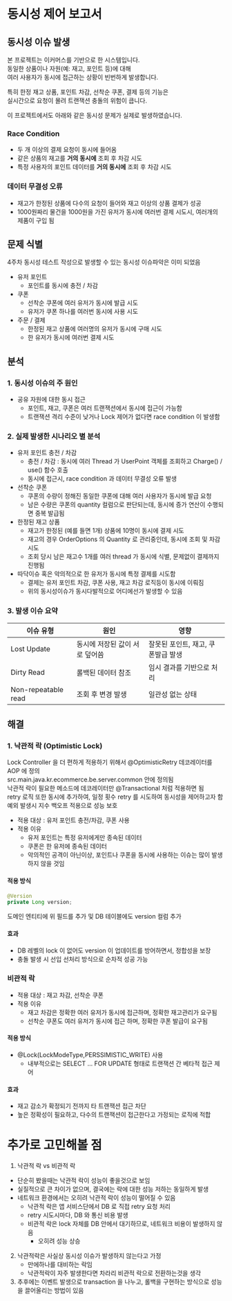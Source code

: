 # 동시성 제어 보고서

## 동시성 이슈 발생
본 프로젝트는 이커머스를 기반으로 한 시스템입니다.  
동일한 상품이나 자원(예: 재고, 포인트 등)에 대해  
여러 사용자가 동시에 접근하는 상황이 빈번하게 발생합니다.

특히 한정 재고 상품, 포인트 차감, 선착순 쿠폰, 결제 등의 기능은  
실시간으로 요청이 몰려 트랜잭션 충돌의 위험이 큽니다.

이 프로젝트에서도 아래와 같은 동시성 문제가 실제로 발생하였습니다.


### Race Condition
- 두 개 이상의 결제 요청이 동시에 들어옴
- 같은 상품의 재고를 **거의 동시에** 조회 후 차감 시도
- 특정 사용자의 포인트 데이터를 **거의 동시에** 조회 후 차감 시도

### 데이터 무결성 오류
- 재고가 한정된 상품에 다수의 요청이 들어와 재고 이상의 상품 결제가 성공
- 1000원짜리 물건을 1000원을 가진 유저가 동시에 여러번 결제 시도시, 여러개의 제품이 구입 됨


## 문제 식별
4주차 동시성 테스트 작성으로 발생할 수 있는 동시성 이슈파악은 이미 되었음
- 유저 포인트
  - 포인트를 동시에 충전 / 차감
- 쿠폰
  - 선착순 쿠폰에 여러 유저가 동시에 발급 시도
  - 유저가 쿠폰 하나를 여러번 동시에 사용 시도
- 주문 / 결제
  - 한정된 재고 상품에 여러명의 유저가 동시에 구매 시도
  - 한 유저가 동시에 여러번 결제 시도


## 분석
### 1. 동시성 이슈의 주 원인
- 공유 자원에 대한 동시 접근
  - 포인트, 재고, 쿠폰은 여러 트랜잭션에서 동시에 접근이 가능함
  - 트랜잭션 격리 수준이 낮거나 Lock 제어가 없다면 race condition 이 발생함

### 2. 실제 발생한 시나리오 별 분석
- 유저 포인트 충전 / 차감
  - 충전 / 차감 : 동시에 여러 Thread 가 UserPoint 객체를 조회하고 Charge() / use() 함수 호출
  - 동시에 접근시, race condition 과 데이터 무결성 오류 발생
- 선착순 쿠폰
  - 쿠폰의 수량이 정해진 동일한 쿠폰에 대해 여러 사용자가 동시에 발급 요청
  - 남은 수량은 쿠폰의 quantity 컬럼으로 판단되는데, 동시에 증가 연산이 수행되면 중복 발급됨
- 한정된 재고 상품
  - 재고가 한정된 (예를 들면 1개) 상품에 10명이 동시에 결제 시도
  - 재고의 경우 OrderOptions 의 Quantity 로 관리중인데, 동시에 조회 및 차감 시도
  - 조회 당시 남은 재고수 1개를 여러 thread 가 동시에 식별, 문제없이 결제까지 진행됨
- 따닥이슈 혹은 악의적으로 한 유저가 동시에 특정 결제를 시도함
  - 결제는 유저 포인트 차감, 쿠폰 사용, 재고 차감 로직등이 동시에 이뤄짐
  - 위의 동시성이슈가 동시다발적으로 어디에선가 발생할 수 있음

### 3. 발생 이슈 요약
| 이슈 유형 | 원인 | 영향 |
|-------|-----|-----|
| Lost Update | 동시에 저장된 값이 서로 덮어씀 | 잘못된 포인트, 재고, 쿠폰발급 발생|
| Dirty Read | 롤백된 데이터 참조 | 임시 결과를 기반으로 처리 |
| Non-repeatable read | 조회 후 변경 발생 | 일관성 없는 상태 |


## 해결

### 1. 낙관적 락 (Optimistic Lock)
Lock Controller 을 더 편하게 적용하기 위해서 @OptimisticRetry 데코레이터를 AOP 에 정의  
src.main.java.kr.ecommerce.be.server.common 안에 정의됨  
낙관적 락이 필요한 메소드에 데코레이터만 @Transactional 처럼 적용하면 됨  
retry 로직 또한 동시에 추가하여, 일정 횟수 retry 를 시도하여 동시성을 제어하고자 함  
예외 발생시 지수 백오프 적용으로 성능 보호

- 적용 대상 : 유저 포인트 충전/차감, 쿠폰 사용
- 적용 이유
  - 유저 포인트는 특정 유저에게만 종속된 데이터 
  - 쿠폰은 한 유저에 종속된 데이터
  - 악의적인 공격이 아닌이상, 포인트나 쿠폰을 동시에 사용하는 이슈는 많이 발생하지 않을 것임

#### 적용 방식
```java
@Version
private Long version;
```
도메인 엔티티에 위 필드를 추가 및 DB 테이블에도 version 컬럼 추가

#### 효과
- DB 레벨의 lock 이 없어도 version 이 업데이트를 방어하면서, 정합성을 보장
- 충돌 발생 시 선입 선처리 방식으로 순차적 성공 가능

### 비관적 락
- 적용 대상 : 재고 차감, 선착순 쿠폰
- 적용 이유
  - 재고 차감은 정확한 여러 유저가 동시에 접근하며, 정확한 재고관리가 요구됨
  - 선착순 쿠폰도 여러 유저가 동시에 접근 하며, 정확한 쿠폰 발급이 요구됨

#### 적용 방식
- @Lock(LockModeType,PERSSIMISTIC_WRITE) 사용
    - 내부적으로는 SELECT ... FOR UPDATE 형태로 트랜잭션 간 베타적 접근 제어

#### 효과
- 재고 감소가 확정되기 전까지 타 트랜잭션 접근 차단
- 높은 정확성이 필요하고, 다수의 트랜잭션이 접근한다고 가정되는 로직에 적합


# 추가로 고민해볼 점
1. 낙관적 락 vs 비관적 락
- 단순히 봤을때는 낙관적 락이 성능이 좋을것으로 보임
- 실질적으로 큰 차이가 없으며, 결국에는 락에 대한 성능 저하는 동일하게 발생
- 네트워크 환경에서는 오히려 낙관적 락이 성능이 떨어질 수 있음
  - 낙관적 락은 앱 서비스단에서 DB 로 직접 retry 요청 처리
  - retry 시도시마다, DB 와 통신 비용 발생
  - 비관적 락은 lock 자체를 DB 안에서 대기하므로, 네트워크 비용이 발생하지 않음
    - 오히려 성능 상승
2. 낙관적락은 사실상 동시성 이슈가 발생하지 않는다고 가정
   - 만에하나를 대비하는 락임
   - 낙관적락이 자주 발생한다면 차라리 비관적 락으로 전환하는것을 생각
3. 추후에는 이벤트 발생으로 transaction 을 나누고, 롤백을 구현하는 방식으로 성능을 끌어올리는 방법이 있음